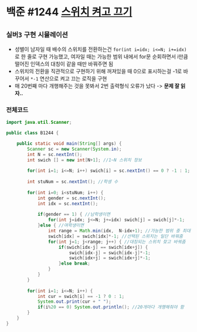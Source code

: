 # 백준 #1244 [스위치 켜고 끄기](https://www.acmicpc.net/problem/1244)
`실버3` `구현` `시뮬레이션`
---
- 성별이 남자일 때 배수의 스위치를 전환하는건 `for(int i=idx; i<=N; i+=idx)`로 한 줄로 구현 가능했고, 여자일 때는 가능한 범위 내에서 for문 순회하면서 i만큼 떨어진 인덱스의 대칭이 같을 때만 바꿔주면 됨
- 스위치의 전환을 직관적으로 구현하기 위해 꺼져있을 때 0으로 표시하는걸 -1로 바꾸어서 `*-1` 연산으로 켜고 끄는 로직을 구현
- 매 20번째 마다 개행해주는 것을 못봐서 2번 출력형식 오류가 났다 -> **문제 잘 읽자..**

### 전체코드
```java
import java.util.Scanner;

public class B1244 {

	public static void main(String[] args) {
		Scanner sc = new Scanner(System.in);
		int N = sc.nextInt();
		int swich [] = new int[N+1]; //1~N 스위치 정보
		
		for(int i=1; i<=N; i++) swich[i] = sc.nextInt() == 0 ? -1 : 1; //스위치 정보 입력
		
		int stuNum = sc.nextInt(); //학생 수
		
		for(int i=0; i<stuNum; i++) {
			int gender = sc.nextInt();
			int idx = sc.nextInt();
			
			if(gender == 1) { //남학생이면
				for(int j=idx; j<=N; j+=idx) swich[j] = swich[j]*-1;
			}else { //여학생이면
				int range = Math.min(idx,  N-idx+1); //가능한 범위 중 최대
				swich[idx] = swich[idx]*-1; //선택된 스위치는 일단 바꿔줌
				for(int j=1; j<range; j++) { //대칭되는 스위치 찾고 바꿔줌
					if(swich[idx-j] == swich[idx+j]) {
						swich[idx-j] = swich[idx-j]*-1;
						swich[idx+j] = swich[idx+j]*-1;
					}else break;
				}
			}
		}
		
		for(int i=1; i<=N; i++) {
			int cur = swich[i] == -1 ? 0 : 1;
			System.out.print(cur + " ");
			if(i%20 == 0) System.out.println(); //20개마다 개행해줘야 함
		}
	}
}

```
